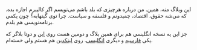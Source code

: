 این وبلاگ منه، همین. من درباره هرچیزی که بلد باشم می‌نویسم اگر کالیبرم اجازه بده. که می‌شه حقوق، اقتصاد، چمیدونم و فلسفه و سیاست. چرا توی گیتهابه؟ چون یکمی برنامه‌نویسی هم بلدم.

جز این یه نسخه انگلیسی هم برای همین بلاگ و دومین هست روی [این](https://en.ayoonesi.ir) و دوتا بلاگر که یکی [فارسیه](https://ayoonesii.blogspot.com/) و دیگری [انگلیسی](https://ayoonesi.blogspot.com/). روی [لینکدین](https://www.linkedin.com/in/ayoonesi/) هم هستم ولی خسته‌ام.
